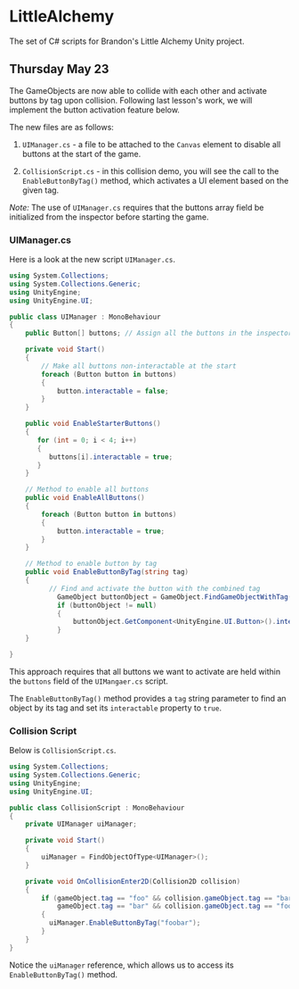 # LittleAlchemy


The set of C# scripts for Brandon's Little Alchemy Unity project.


## Thursday May 23

The GameObjects are now able to collide with each other and activate buttons by
tag upon collision. Following last lesson's work, we will implement the button 
activation feature below.

The new files are as follows:

1. `UIManager.cs` - a file to be attached to the `Canvas` element to disable all 
buttons at the start of the game.

2. `CollisionScript.cs` - in this collision demo, you will see the call 
to the `EnableButtonByTag()` method, which activates a UI element based on the 
given tag.

*Note:* The use of `UIManager.cs` requires that the buttons array 
field be initialized from the inspector before starting the game.

### UIManager.cs 

Here is a look at the new script `UIManager.cs`.

```cs
using System.Collections;
using System.Collections.Generic;
using UnityEngine;
using UnityEngine.UI;

public class UIManager : MonoBehaviour
{
    public Button[] buttons; // Assign all the buttons in the inspector

    private void Start()
    {
        // Make all buttons non-interactable at the start
        foreach (Button button in buttons)
        {
            button.interactable = false;
        }
    }

    public void EnableStarterButtons() 
    {
       for (int = 0; i < 4; i++) 
       {
          buttons[i].interactable = true;
       }
    }

    // Method to enable all buttons
    public void EnableAllButtons()
    {
        foreach (Button button in buttons)
        {
            button.interactable = true;
        }
    }

    // Method to enable button by tag
    public void EnableButtonByTag(string tag) 
    {
          // Find and activate the button with the combined tag
            GameObject buttonObject = GameObject.FindGameObjectWithTag(tag);
            if (buttonObject != null)
            {
                buttonObject.GetComponent<UnityEngine.UI.Button>().interactable = true;
            }
    }

}
```

This approach requires that all buttons we want to activate are held within the `buttons` 
field of the `UIMangaer.cs` script.

The `EnableButtonByTag()` method provides a `tag` string parameter to find an object by
its tag and set its `interactable` property to `true`.

### Collision Script

Below is `CollisionScript.cs`.

```cs
using System.Collections;
using System.Collections.Generic;
using UnityEngine;
using UnityEngine.UI;

public class CollisionScript : MonoBehaviour
{
    private UIManager uiManager;

    private void Start()
    {
        uiManager = FindObjectOfType<UIManager>();
    }

    private void OnCollisionEnter2D(Collision2D collision)
    {
        if (gameObject.tag == "foo" && collision.gameObject.tag == "bar" ||
            gameObject.tag == "bar" && collision.gameObject.tag == "foo")
        {
          uiManager.EnableButtonByTag("foobar");
        }
    }
}
```

Notice the `uiManager` reference, which allows us to access its `EnableButtonByTag()` method.


